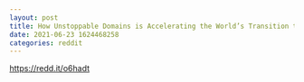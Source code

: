 ```yaml
--- 
layout: post 
title: How Unstoppable Domains is Accelerating the World’s Transition to Cryptocurrency 
date: 2021-06-23 1624468258 
categories: reddit 
--- 
```

https://redd.it/o6hadt